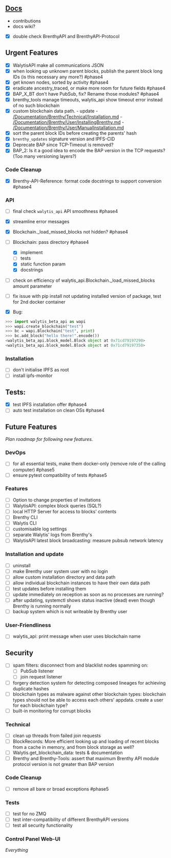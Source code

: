## [Docs](Documentation/DocsRoadmap.md)
- contributions
- docs wiki?
- [x] double check BrenthyAPI and BrenthyAPI-Protocol

## Urgent Features

- [x] WalytisAPI make all communications JSON
- [x] when looking up unknown parent blocks, publish the parent block long IDs (is this necessary any more?) #phase4
- [X] get known nodes, sorted by activity #phase4
- [x] eradicate ancestry_traced, or make more room for future fields #phase4
- [x] BAP_X_BT don't have PubSub, fix? Rename those modules? #phase4
- [x] brenthy_tools manage timeouts, walytis_api show timeout error instead of no such blockchain
- [x] custom blockchain data path.
	  - update
	    - [/Documentation/Brenthy/Technical/Installation.md](/Documentation/Brenthy/Technical/Installation.md)
	    - [/Documentation/Brenthy/User/InstallingBrenthy.md](/Documentation/Brenthy/User/InstallingBrenthy.md)
	    - [/Documentation/Brenthy/User/ManualInstallation.md](/Documentation/Brenthy/User/ManualInstallation.md)
- [X] sort the parent block IDs before creating the parents' hash
- [X] `brenthy_updates` signature version and IPFS-CID
- [x] Deprecate BAP since TCP-Timeout is removed?
- [X] BAP_2: Is it a good idea to encode the BAP version in the TCP requests? (Too many versioning layers?)

### Code Cleanup

- [x] Brenthy-API-Reference: format code docstrings to support conversion #phase4


### API

- [ ] final check `walytis_api` API smoothness #phase4
- [x] streamline error messages

- [x] Blockchain._load_missed_blocks not hidden? #phase4
- [ ] Blockchain: pass directory #phase4
	- [x] implement
	- [ ] tests
	- [x] static function param
	- [x] docstrings
- [ ] check on efficiency of walytis_api.Blockchain._load_missed_blocks amount parameter
- [ ] fix issue with pip install not updating installed version of package, test for 2nd docker container
- [x] Bug:

```python
>>> import walytis_beta_api as wapi
>>> wapi.create_blockchain("test")
>>> bc = wapi.Blockchain("test", print)
>>> bc.add_block("hello there!".encode())
<walytis_beta_api.block_model.Block object at 0x71cd79197290>
<walytis_beta_api.block_model.Block object at 0x71cd79197350>
```


### Installation
- [ ] don't initialise IPFS as root
- [ ] install ipfs-monitor
## Tests:

- [x] test IPFS installation offer #phase4
- [ ] auto test installation on clean OSs #phase4

## Future Features

_Plan roadmap for following new features._

### DevOps

- [ ] for all essential tests, make them docker-only (remove role of the calling computer) #phase5
- [ ] ensure pytest compatibility of tests #phase5
### Features

- [ ] Option to change properties of invitations
- [ ] WalytisAPI: complex block queries (SQL?)
- [ ] local HTTP Server for access to blocks' contents
- [ ] Brenthy CLI
- [ ] Walytis CLI
- [ ] customisable log settings
- [ ] separate Walytis' logs from Brenthy's
- [ ] WalytisAPI latest block broadcasting: measure pubsub network latency

### Installation and update

- [ ] uninstall
- [ ] make Brenthy user system user with no login
- [ ] allow custom installation directory and data path
- [ ] allow individual blockchain instances to have their own data path
- [ ] test updates before installing them
- [ ] update immediately on reception as soon as no processes are running?
- [ ] after updating, systemctl shows status inactive (dead) even though Brenthy is running normally
- [ ] backup system which is not writeable by Brenthy user

### User-Friendliness

- [ ] walytis_api: print message when user uses blockchain name

## Security

- [ ] spam filters: disconnect from and blacklist nodes spamming on:
  - [ ] PubSub listener
  - [ ] join request listener
- [ ] forgery detection system for detecting composed lineages for achieving duplicate hashes
- [ ] blockchain types as malware against other blockchain types: blockchain types should not be able to access each others' appdata. create a user for each blockchain type?
- [ ] built-in monitoring for corrupt blocks

### Technical

- [ ] clean up threads from failed join requests
- [ ] BlockRecords: More efficient looking up and loading of recent blocks from a cache in memory, and from block storage as well?
- [ ] Walytis.get_blockchain_data: tests & documentation
- [ ] Brenthy and Brenthy-Tools: assert that maximum Brenthy API module protocol version is not greater than BAP version

### Code Cleanup
- [ ] remove all bare or broad exceptions #phase5
### Tests

- [ ] test for no ZMQ
- [ ] test inter-compatibility of different BrenthyAPI versions
- [ ] test all security functionality

### Control Panel Web-UI

_Everything_
